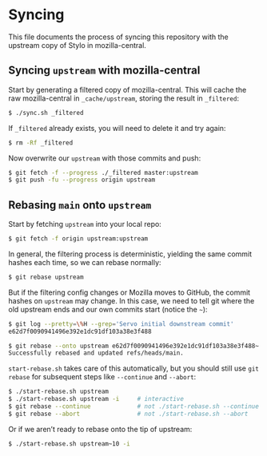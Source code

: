 # Syncing

This file documents the process of syncing this repository with the upstream copy of Stylo in mozilla-central.

## Syncing `upstream` with mozilla-central

Start by generating a filtered copy of mozilla-central. This will cache the raw mozilla-central in `_cache/upstream`, storing the result in `_filtered`:

```sh
$ ./sync.sh _filtered
```

If `_filtered` already exists, you will need to delete it and try again:

```sh
$ rm -Rf _filtered
```

Now overwrite our `upstream` with those commits and push:

```sh
$ git fetch -f --progress ./_filtered master:upstream
$ git push -fu --progress origin upstream
```

## Rebasing `main` onto `upstream`

Start by fetching `upstream` into your local repo:

```sh
$ git fetch -f origin upstream:upstream
```

In general, the filtering process is deterministic, yielding the same commit hashes each time, so we can rebase normally:

```sh
$ git rebase upstream
```

But if the filtering config changes or Mozilla moves to GitHub, the commit hashes on `upstream` may change. In this case, we need to tell git where the old upstream ends and our own commits start (notice the `~`):

```sh
$ git log --pretty=\%H --grep='Servo initial downstream commit'
e62d7f0090941496e392e1dc91df103a38e3f488

$ git rebase --onto upstream e62d7f0090941496e392e1dc91df103a38e3f488~
Successfully rebased and updated refs/heads/main.
```

`start-rebase.sh` takes care of this automatically, but you should still use `git rebase` for subsequent steps like `--continue` and `--abort`:

```sh
$ ./start-rebase.sh upstream
$ ./start-rebase.sh upstream -i     # interactive
$ git rebase --continue             # not ./start-rebase.sh --continue
$ git rebase --abort                # not ./start-rebase.sh --abort
```

Or if we aren’t ready to rebase onto the tip of upstream:

```sh
$ ./start-rebase.sh upstream~10 -i
```
